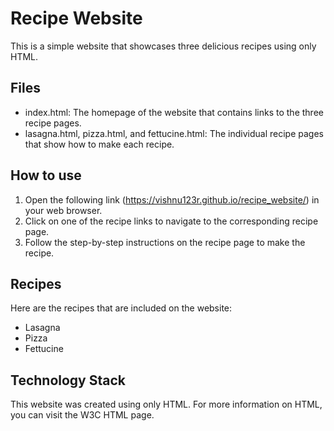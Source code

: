 # Recipe Website
This is a simple website that showcases three delicious recipes using only HTML.

## Files
- index.html: The homepage of the website that contains links to the three recipe pages.
- lasagna.html, pizza.html, and fettucine.html: The individual recipe pages that show how to make each recipe.

## How to use
1. Open the following link (https://vishnu123r.github.io/recipe_website/) in your web browser.
2. Click on one of the recipe links to navigate to the corresponding recipe page.
3. Follow the step-by-step instructions on the recipe page to make the recipe.

## Recipes
Here are the recipes that are included on the website:
- Lasagna
- Pizza
- Fettucine

## Technology Stack
This website was created using only HTML. For more information on HTML, you can visit the W3C HTML page.